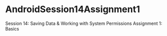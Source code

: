 # AndroidSession14Assignment1
Session 14: Saving Data &amp; Working with System Permissions Assignment 1: Basics
